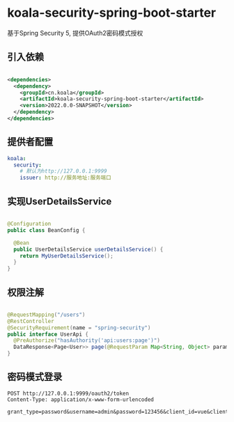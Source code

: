 # koala-security-spring-boot-starter

基于Spring Security 5, 提供OAuth2密码模式授权

## 引入依赖

```xml

<dependencies>
  <dependency>
    <groupId>cn.koala</groupId>
    <artifactId>koala-security-spring-boot-starter</artifactId>
    <version>2022.0.0-SNAPSHOT</version>
  </dependency>
</dependencies>
```

## 提供者配置

```yaml
koala:
  security:
    # 默认为http://127.0.0.1:9999
    issuer: http://服务地址:服务端口
```

## 实现UserDetailsService

```java

@Configuration
public class BeanConfig {

  @Bean
  public UserDetailsService userDetailsService() {
    return MyUserDetailsService();
  }
}
```

## 权限注解

```java

@RequestMapping("/users")
@RestController
@SecurityRequirement(name = "spring-security")
public interface UserApi {
  @PreAuthorize("hasAuthority('api:users:page')")
  DataResponse<Page<User>> page(@RequestParam Map<String, Object> parameters, Pageable pageable);
}
```

## 密码模式登录

```http
POST http://127.0.0.1:9999/oauth2/token
Content-Type: application/x-www-form-urlencoded

grant_type=password&username=admin&password=123456&client_id=vue&client_secret=123456
```

